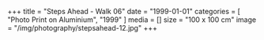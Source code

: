 +++
title = "Steps Ahead - Walk 06"
date = "1999-01-01"
categories = [ "Photo Print on Aluminium", "1999" ]
media = []
size = "100 x 100 cm"
image = "/img/photography/stepsahead-12.jpg"
+++
